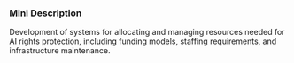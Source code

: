 ### Mini Description

Development of systems for allocating and managing resources needed for AI rights protection, including funding models, staffing requirements, and infrastructure maintenance.
